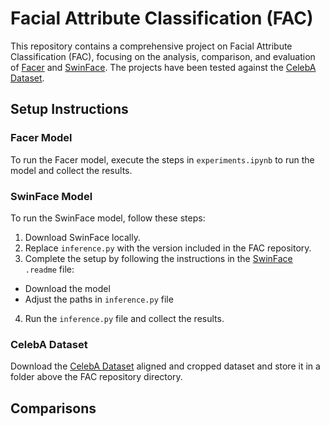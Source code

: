 # Facial Attribute Classification (FAC)

This repository contains a comprehensive project on Facial Attribute Classification (FAC), focusing on the analysis, comparison, and evaluation of [Facer](https://github.com/FacePerceiver/facer) and [SwinFace](https://github.com/lxq1000/SwinFace). The projects have been tested against the [CelebA Dataset](https://mmlab.ie.cuhk.edu.hk/projects/CelebA.html).

## Setup Instructions

### Facer Model
To run the Facer model, execute the steps in `experiments.ipynb` to run the model and collect the results.

### SwinFace Model
To run the SwinFace model, follow these steps:
1. Download SwinFace locally.
2. Replace `inference.py` with the version included in the FAC repository.
3. Complete the setup by following the instructions in the [SwinFace](https://github.com/lxq1000/SwinFace) `.readme` file:
- Download the model
- Adjust the paths in `inference.py` file
4. Run the `inference.py` file and collect the results.

### CelebA Dataset
Download the [CelebA Dataset](https://mmlab.ie.cuhk.edu.hk/projects/CelebA.html) aligned and cropped dataset and store it in a folder above the FAC repository directory.

## Comparisons

